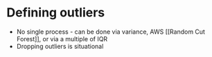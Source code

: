 # Defining outliers
- No single process - can be done via variance, AWS [[Random Cut Forest]],  or via a multiple of IQR
- Dropping outliers is situational
